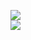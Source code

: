 [![](https://img.shields.io/badge/Made%20With-Github%20Spray-lightgrey.svg?style=for-the-badge&logo=github)](https://github.com/Annihil/github-spray#16192)  
[![](https://i.imgur.com/2DrTn0Z.gif)](https://github.com/Annihil/github-spray)